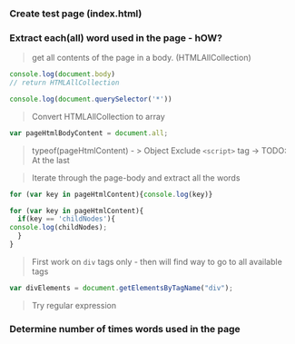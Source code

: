 ### Create test page (index.html)

### Extract each(all) word used in the page - hOW?

> get all contents of the page in a body. (HTMLAllCollection)
```js
console.log(document.body)
// return HTMLAllCollection
```
```js
console.log(document.querySelector('*'))
```
> Convert HTMLAllCollection to array
```js
var pageHtmlBodyContent = document.all;
```
> typeof(pageHtmlContent) - > Object
> Exclude `<script>` tag -> TODO: At the last

> Iterate through the page-body and extract all the words
```js
for (var key in pageHtmlContent){console.log(key)}
```
```js
for (var key in pageHtmlContent){
  if(key == 'childNodes'){
console.log(childNodes);
  }
}
```
> First work on `div` tags only - then will find way to go to all available tags
```js
var divElements = document.getElementsByTagName("div");
```

> Try regular expression


### Determine number of times words used in the page